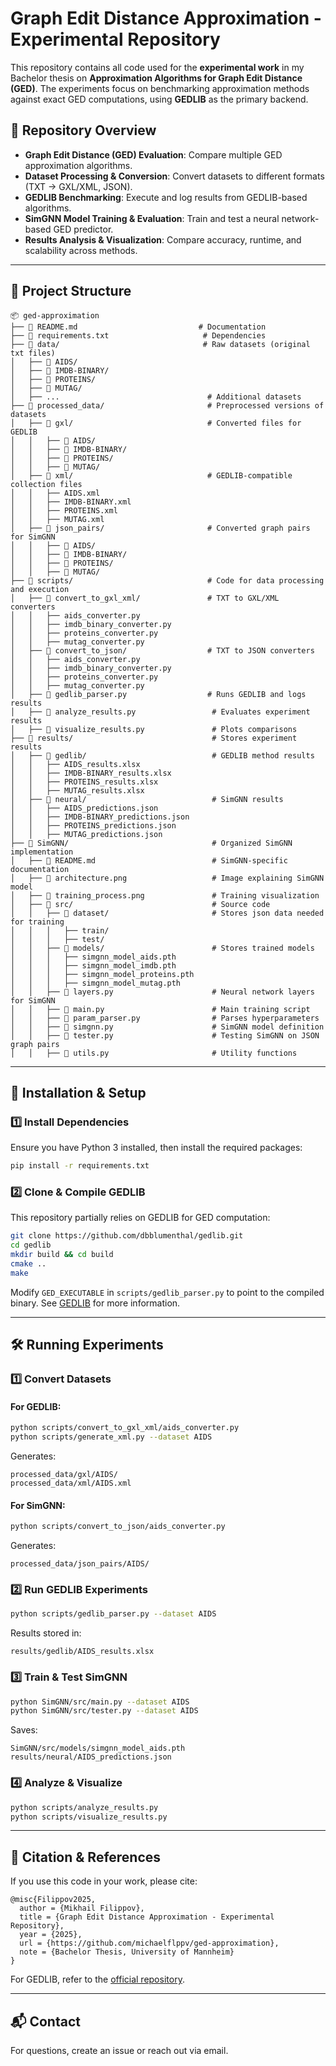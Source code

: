 # **Graph Edit Distance Approximation - Experimental Repository**  

This repository contains all code used for the **experimental work** in my Bachelor thesis on **Approximation Algorithms for Graph Edit Distance (GED)**. The experiments focus on benchmarking approximation methods against exact GED computations, using **GEDLIB** as the primary backend.

## **📌 Repository Overview**
- **Graph Edit Distance (GED) Evaluation**: Compare multiple GED approximation algorithms.
- **Dataset Processing & Conversion**: Convert datasets to different formats (TXT → GXL/XML, JSON).
- **GEDLIB Benchmarking**: Execute and log results from GEDLIB-based algorithms.
- **SimGNN Model Training & Evaluation**: Train and test a neural network-based GED predictor.
- **Results Analysis & Visualization**: Compare accuracy, runtime, and scalability across methods.

---

## **📂 Project Structure**
```
📦 ged-approximation
├── 📜 README.md                           # Documentation
├── 📜 requirements.txt                     # Dependencies
├── 📂 data/                                # Raw datasets (original txt files)
│   ├── 📂 AIDS/
│   ├── 📂 IMDB-BINARY/
│   ├── 📂 PROTEINS/
│   ├── 📂 MUTAG/
│   ├── ...                                 # Additional datasets
├── 📂 processed_data/                       # Preprocessed versions of datasets
│   ├── 📂 gxl/                              # Converted files for GEDLIB
│   │   ├── 📂 AIDS/
│   │   ├── 📂 IMDB-BINARY/
│   │   ├── 📂 PROTEINS/
│   │   ├── 📂 MUTAG/
│   ├── 📂 xml/                              # GEDLIB-compatible collection files
│   │   ├── AIDS.xml
│   │   ├── IMDB-BINARY.xml
│   │   ├── PROTEINS.xml
│   │   ├── MUTAG.xml
│   ├── 📂 json_pairs/                       # Converted graph pairs for SimGNN
│   │   ├── 📂 AIDS/
│   │   ├── 📂 IMDB-BINARY/
│   │   ├── 📂 PROTEINS/
│   │   ├── 📂 MUTAG/
├── 📂 scripts/                              # Code for data processing and execution
│   ├── 📂 convert_to_gxl_xml/               # TXT to GXL/XML converters
│   │   ├── aids_converter.py
│   │   ├── imdb_binary_converter.py
│   │   ├── proteins_converter.py
│   │   ├── mutag_converter.py
│   ├── 📂 convert_to_json/                  # TXT to JSON converters
│   │   ├── aids_converter.py
│   │   ├── imdb_binary_converter.py
│   │   ├── proteins_converter.py
│   │   ├── mutag_converter.py
│   ├── 📜 gedlib_parser.py                  # Runs GEDLIB and logs results
│   ├── 📜 analyze_results.py                 # Evaluates experiment results
│   ├── 📜 visualize_results.py               # Plots comparisons
├── 📂 results/                               # Stores experiment results
│   ├── 📂 gedlib/                            # GEDLIB method results
│   │   ├── AIDS_results.xlsx
│   │   ├── IMDB-BINARY_results.xlsx
│   │   ├── PROTEINS_results.xlsx
│   │   ├── MUTAG_results.xlsx
│   ├── 📂 neural/                            # SimGNN results
│   │   ├── AIDS_predictions.json
│   │   ├── IMDB-BINARY_predictions.json
│   │   ├── PROTEINS_predictions.json
│   │   ├── MUTAG_predictions.json
├── 📂 SimGNN/                                # Organized SimGNN implementation
│   ├── 📜 README.md                          # SimGNN-specific documentation
│   ├── 📜 architecture.png                   # Image explaining SimGNN model
│   ├── 📜 training_process.png               # Training visualization
│   ├── 📂 src/                               # Source code
│   │   ├── 📂 dataset/                       # Stores json data needed for training
│   │   │   ├── train/
│   │   │   ├── test/
│   │   ├── 📂 models/                        # Stores trained models
│   │   │   ├── simgnn_model_aids.pth
│   │   │   ├── simgnn_model_imdb.pth
│   │   │   ├── simgnn_model_proteins.pth
│   │   │   ├── simgnn_model_mutag.pth
│   │   ├── 📜 layers.py                      # Neural network layers for SimGNN
│   │   ├── 📜 main.py                        # Main training script
│   │   ├── 📜 param_parser.py                # Parses hyperparameters
│   │   ├── 📜 simgnn.py                      # SimGNN model definition
│   │   ├── 📜 tester.py                      # Testing SimGNN on JSON graph pairs
│   │   ├── 📜 utils.py                       # Utility functions
```

---

## **🚀 Installation & Setup**
### **1️⃣ Install Dependencies**
Ensure you have Python 3 installed, then install the required packages:
```bash
pip install -r requirements.txt
```

### **2️⃣ Clone & Compile GEDLIB**
This repository partially relies on GEDLIB for GED computation:
```bash
git clone https://github.com/dbblumenthal/gedlib.git
cd gedlib
mkdir build && cd build
cmake ..
make
```
Modify `GED_EXECUTABLE` in `scripts/gedlib_parser.py` to point to the compiled binary. See [GEDLIB](https://github.com/dbblumenthal/gedlib) for more information.

---

## **🛠 Running Experiments**
### **1️⃣ Convert Datasets**
#### **For GEDLIB:**
```bash
python scripts/convert_to_gxl_xml/aids_converter.py
python scripts/generate_xml.py --dataset AIDS
```
Generates:
```
processed_data/gxl/AIDS/
processed_data/xml/AIDS.xml
```

#### **For SimGNN:**
```bash
python scripts/convert_to_json/aids_converter.py
```
Generates:
```
processed_data/json_pairs/AIDS/
```

### **2️⃣ Run GEDLIB Experiments**
```bash
python scripts/gedlib_parser.py --dataset AIDS
```
Results stored in:
```
results/gedlib/AIDS_results.xlsx
```

### **3️⃣ Train & Test SimGNN**
```bash
python SimGNN/src/main.py --dataset AIDS
python SimGNN/src/tester.py --dataset AIDS
```
Saves:
```
SimGNN/src/models/simgnn_model_aids.pth
results/neural/AIDS_predictions.json
```

### **4️⃣ Analyze & Visualize**
```bash
python scripts/analyze_results.py
python scripts/visualize_results.py
```

---

## **📜 Citation & References**
If you use this code in your work, please cite:
```
@misc{Filippov2025,
  author = {Mikhail Filippov},
  title = {Graph Edit Distance Approximation - Experimental Repository},
  year = {2025},
  url = {https://github.com/michaelflppv/ged-approximation},
  note = {Bachelor Thesis, University of Mannheim}
}
```
For GEDLIB, refer to the [official repository](https://github.com/dbblumenthal/gedlib).

---

## **📬 Contact**
For questions, create an issue or reach out via email.
